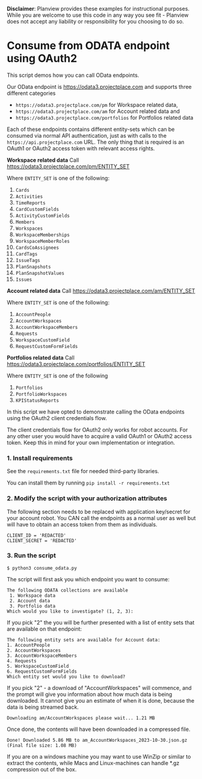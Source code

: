 **Disclaimer**: Planview provides these examples for instructional purposes. While you are welcome to use this
code in any way you see fit - Planview does not accept any liability or responsibility for you choosing to do so.

# Consume from ODATA endpoint using OAuth2

This script demos how you can call OData endpoints.

Our OData endpoint is https://odata3.projectplace.com and supports three different categories

* `https://odata3.projectplace.com/pm` for Workspace related data,
* `https://odata3.projectplace.com/am` for Account related data and
* `https://odata3.projectplace.com/portfolios` for Portfolios related data

Each of these endpoints contains different entity-sets which can be consumed via normal API authentication,
just as with calls to the `https://api.projectplace.com` URL. The only thing that is required is an OAuth1 or
OAuth2 access token with relevant access rights.


**Workspace related data**
Call https://odata3.projectplace.com/pm/ENTITY_SET

Where `ENTITY_SET` is one of the following:

1. `Cards`
2. `Activities`
3. `TimeReports`
4. `CardCustomFields`
5. `ActivityCustomFields`
6. `Members`
7. `Workspaces`
8. `WorkspaceMemberships`
9. `WorkspaceMemberRoles`
10. `CardsCoAssignees`
11. `CardTags`
12. `IssueTags`
13. `PlanSnapshots`
14. `PlanSnapshotValues`
15. `Issues`

**Account related data**
Call https://odata3.projectplace.com/am/ENTITY_SET

Where `ENTITY_SET` is one of the following:

1. `AccountPeople`
2. `AccountWorkspaces`
3. `AccountWorkspaceMembers`
4. `Requests`
5. `WorkspaceCustomField`
6. `RequestCustomFormFields`

**Portfolios related data**
Call https://odata3.projectplace.com/portfolios/ENTITY_SET

Where `ENTITY_SET` is one of the following

1. `Portfolios`
2. `PortfolioWorkspaces`
3. `KPIStatusReports`

In this script we have opted to demonstrate calling the OData endpoints using the OAuth2 client credentials flow.

The client credentials flow for OAuth2 only works for robot accounts. For any other user you would have
to acquire a valid OAuth1 or OAuth2 access token. Keep this in mind for your own implementation or integration.


### 1. Install requirements

See the `requirements.txt` file for needed third-party libraries.

You can install them by running `pip install -r requirements.txt`

### 2. Modify the script with your authorization attributes

The following section needs to be replaced with application key/secret for your account robot. You CAN call 
the endpoints as a normal user as well but will have to obtain an access token from them as individuals.

```
CLIENT_ID = 'REDACTED'
CLIENT_SECRET = 'REDACTED'
```

### 3. Run the script

```
$ python3 consume_odata.py
```

The script will first ask you which endpoint you want to consume:

```
The following ODATA collections are available
 1. Workspace data
 2. Account data
 3. Portfolio data
Which would you like to investigate? (1, 2, 3):
```

If you pick "2" the you will be further presented with a list of entity sets that are available on that
endpoint:

```
The following entity sets are available for Account data:
1. AccountPeople
2. AccountWorkspaces
3. AccountWorkspaceMembers
4. Requests
5. WorkspaceCustomField
6. RequestCustomFormFields
Which entity set would you like to download?
```

If you pick "2" - a download of "AccountWorkspaces" will commence, and the prompt will give you information about
how much data is being downloaded. It cannot give you an estimate of when it is done, because the data is being
streamed back.

```
Downloading am/AccountWorkspaces please wait... 1.21 MB
```

Once done, the contents will have been downloaded in a compressed file.

```
Done! Downloaded 5.86 MB to am_AccountWorkspaces_2023-10-30.json.gz (Final file size: 1.08 MB)
```

If you are on a windows machine you may want to use WinZip or similar to extract the contents, while Macs and 
Linux-machines can handle *.gz compression out of the box.

